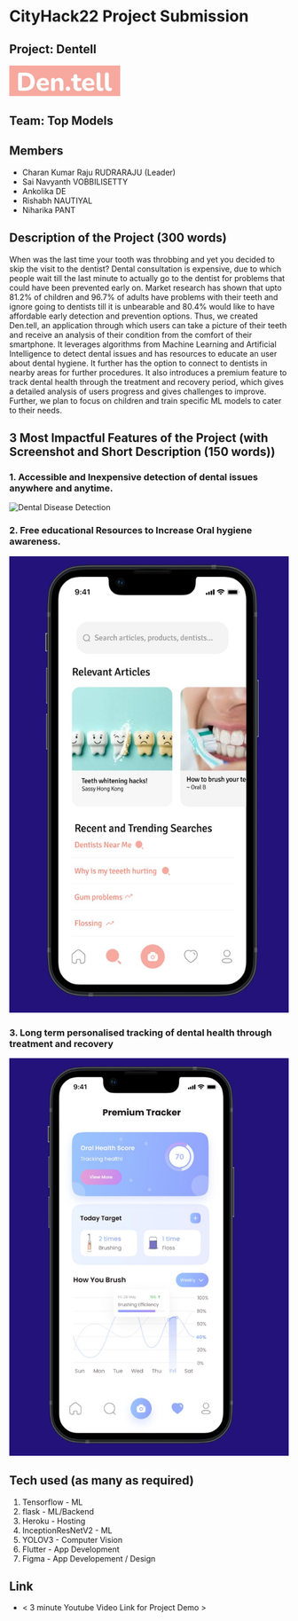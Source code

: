 # CityHack22 Project Submission
## Project: Dentell
<img src="./images/dentell_logo.jpeg" width="200" alt="project_logo"/>

## Team: Top Models
## Members
- Charan Kumar Raju RUDRARAJU (Leader)
- Sai Navyanth VOBBILISETTY
- Ankolika DE
- Rishabh NAUTIYAL
- Niharika PANT

## Description of the Project (300 words)
When was the last time your tooth was throbbing and yet you decided to skip the visit to the dentist? Dental consultation is expensive, due to which people wait till the last minute to actually go to the dentist for problems that could have been prevented early on. Market research has shown that upto 81.2% of children and 96.7% of adults have problems with their teeth and ignore going to dentists till it is unbearable and 80.4% would like to have affordable early detection and prevention options. Thus, we created Den.tell, an application through which users can take a picture of their teeth and receive an analysis of their condition from the comfort of their smartphone. It leverages algorithms from Machine Learning and Artificial Intelligence to detect dental issues and has resources to educate an user about dental hygiene. It further has the option to connect to dentists in nearby areas for further procedures. It also introduces a premium feature to track dental health through the treatment and recovery period, which gives a detailed analysis of users progress and gives challenges to improve. Further, we plan to focus on children and train specific ML models to cater to their needs. 

## 3 Most Impactful Features of the Project (with Screenshot and Short Description (150 words))
### 1. Accessible and Inexpensive detection of dental issues anywhere and anytime.
![Dental Disease Detection](./images/gifingif.gif)
### 2. Free educational Resources to Increase Oral hygiene awareness.
![Educational Resources](./images/resources.jpeg)
### 3. Long term personalised tracking of dental health through treatment and recovery
![Long term monitoring](./images/monitor.jpeg)
## Tech used (as many as required)
1. Tensorflow - ML
2. flask - ML/Backend
3. Heroku - Hosting
4. InceptionResNetV2 - ML 
5. YOLOV3 - Computer Vision
6. Flutter - App Development
7. Figma - App Developement / Design

## Link
- < 3 minute Youtube Video Link for Project Demo >
